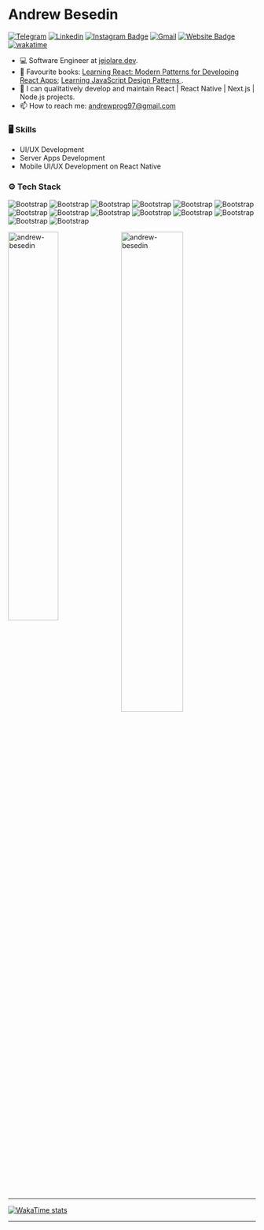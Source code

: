 # Andrew Besedin



[![Telegram](https://img.shields.io/badge/Telegram-24A1DE?logo=Telegram&logoColor=white)](https://t.me/an83679)
[![Linkedin](https://img.shields.io/badge/-LinkedIn-blue?style=flat&logo=Linkedin&logoColor=white)](https://www.linkedin.com/in/andrei-besedin-293305254/)
[![Instagram Badge](https://img.shields.io/badge/-Instagram-purple?logo=instagram&logoColor=white&link=https://instagram.com/andrewbesedin/)](https://www.instagram.com/andrewbesedin)
[![Gmail](https://img.shields.io/badge/-Gmail-c14438?style=flat&logo=Gmail&logoColor=white)](mailto:andrewprog97@gmail.com)
[![Website Badge](https://img.shields.io/badge/-Website-c14438?style=flat&logo=Google-Chrome&logoColor=white&link=https://kwork.ru/user/andrewprog97)](https://kwork.ru/user/andrewprog97)
[![wakatime](https://wakatime.com/badge/user/61e7426a-007b-46a9-9cb4-3f4a6b6e6623.svg)](https://wakatime.com/@61e7426a-007b-46a9-9cb4-3f4a6b6e6623)

- 💻 Software Engineer at [jejolare.dev](https://jejolare.dev/).
- 🤔 Favourite books: [Learning React: Modern Patterns for Developing React Apps](https://www.oreilly.com/library/view/learning-react-2nd/9781492051718/); [Learning JavaScript Design Patterns ](https://www.oreilly.com/library/view/learning-javascript-design/9781098139865/).
- 🌱 I can qualitatively develop and maintain React | React Native | Next.js | Node.js projects.
- 📫 How to reach me: andrewprog97@gmail.com


### 🖥 Skills

- UI/UX Development
- Server Apps Development
- Mobile UI/UX Development on React Native
### ⚙️ Tech Stack

![Bootstrap](https://img.shields.io/badge/-TypeScript-05122A?style=flat&logo=TypeScript&color=353535) ![Bootstrap](https://img.shields.io/badge/-React-05122A?style=flat&logo=React&color=353535) ![Bootstrap](https://img.shields.io/badge/-Next.js-05122A?style=flat&logo=Next.js&color=353535) ![Bootstrap](https://img.shields.io/badge/-SASS-05122A?style=flat&logo=SASS&color=353535) ![Bootstrap](https://img.shields.io/badge/-Redux-05122A?style=flat&logo=Redux&color=353535) ![Bootstrap](https://img.shields.io/badge/-Node.js-05122A?style=flat&logo=Node.js&color=353535) ![Bootstrap](https://img.shields.io/badge/-Express-05122A?style=flat&logo=Express&color=353535) ![Bootstrap](https://img.shields.io/badge/-NestJS-05122A?style=flat&logo=NestJS&color=353535) ![Bootstrap](https://img.shields.io/badge/-PostgresQL-05122A?style=flat&logo=PostgresQL&color=353535) ![Bootstrap](https://img.shields.io/badge/-MySQL-05122A?style=flat&logo=MySQL&color=353535) ![Bootstrap](https://img.shields.io/badge/-mongodb-05122A?style=flat&logo=mongodb&color=353535) ![Bootstrap](https://img.shields.io/badge/-Redis-05122A?style=flat&logo=Redis&color=353535) ![Bootstrap](https://img.shields.io/badge/-Docker-05122A?style=flat&logo=Docker&color=353535) ![Bootstrap](https://img.shields.io/badge/-Jira-05122A?style=flat&logo=Jira&color=353535)

<div>
  <img width="45%" align="left" src="https://github-readme-stats.vercel.app/api/top-langs?username=andrew-besedin&show_icons=true&locale=en&layout=compact" alt="andrew-besedin" />
  <img width="50%"  src="https://github-readme-streak-stats.herokuapp.com/?user=andrew-besedin&" alt="andrew-besedin" />
</div>

---

[![WakaTime stats](https://github-readme-stats.vercel.app/api/wakatime?username=an83679&layout=compact)](https://wakatime.com/@an83679)

---